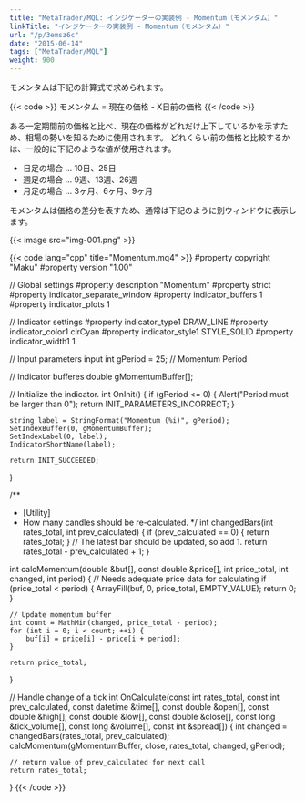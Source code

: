 ```yaml
---
title: "MetaTrader/MQL: インジケーターの実装例 - Momentum（モメンタム）"
linkTitle: "インジケーターの実装例 - Momentum（モメンタム）"
url: "/p/3emsz6c"
date: "2015-06-14"
tags: ["MetaTrader/MQL"]
weight: 900
---
```


モメンタムは下記の計算式で求められます。

{{< code >}}
モメンタム = 現在の価格 - X日前の価格
{{< /code >}}

ある一定期間前の価格と比べ、現在の価格がどれだけ上下しているかを示すため、相場の勢いを知るために使用されます。
どれくらい前の価格と比較するかは、一般的に下記のような値が使用されます。

- 日足の場合 ... 10日、25日
- 週足の場合 ... 9週、13週、26週
- 月足の場合 ... 3ヶ月、6ヶ月、9ヶ月

モメンタムは価格の差分を表すため、通常は下記のように別ウィンドウに表示します。

{{< image src="img-001.png" >}}

{{< code lang="cpp" title="Momentum.mq4" >}}
#property copyright "Maku"
#property version   "1.00"

// Global settings
#property description "Momentum"
#property strict
#property indicator_separate_window
#property indicator_buffers 1
#property indicator_plots   1

// Indicator settings
#property indicator_type1   DRAW_LINE
#property indicator_color1  clrCyan
#property indicator_style1  STYLE_SOLID
#property indicator_width1  1

// Input parameters
input int gPeriod = 25;  // Momentum Period

// Indicator bufferes
double gMomentumBuffer[];

// Initialize the indicator.
int OnInit() {
    if (gPeriod <= 0) {
        Alert("Period must be larger than 0");
        return INIT_PARAMETERS_INCORRECT;
    }

    string label = StringFormat("Momemtum (%i)", gPeriod);
    SetIndexBuffer(0, gMomentumBuffer);
    SetIndexLabel(0, label);
    IndicatorShortName(label);

    return INIT_SUCCEEDED;
}

/**
 * [Utility]
 * How many candles should be re-calculated.
 */
int changedBars(int rates_total, int prev_calculated) {
    if (prev_calculated == 0) {
        return rates_total;
    }
    // The latest bar should be updated, so add 1.
    return rates_total - prev_calculated + 1;
}

int calcMomentum(double &buf[], const double &price[],
        int price_total, int changed, int period) {
    // Needs adequate price data for calculating
    if (price_total < period) {
        ArrayFill(buf, 0, price_total, EMPTY_VALUE);
        return 0;
    }

    // Update momentum buffer
    int count = MathMin(changed, price_total - period);
    for (int i = 0; i < count; ++i) {
        buf[i] = price[i] - price[i + period];
    }

    return price_total;
}

// Handle change of a tick
int OnCalculate(const int rates_total,
                const int prev_calculated,
                const datetime &time[],
                const double &open[],
                const double &high[],
                const double &low[],
                const double &close[],
                const long &tick_volume[],
                const long &volume[],
                const int &spread[]) {
    int changed = changedBars(rates_total, prev_calculated);
    calcMomentum(gMomentumBuffer, close, rates_total, changed, gPeriod);

    // return value of prev_calculated for next call
    return rates_total;
}
{{< /code >}}


